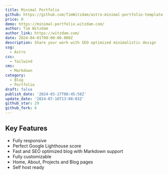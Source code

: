 ```yaml
---
title: Minimal Portfolio
github: https://github.com/TimWitzdam/astro-minimal-portfolio-template
price: 0
demo: https://minimal-portfolio.witzdam.com/
author: Tim Witzdam
author_link: https://witzdam.com/
date: 2024-04-01T00:00:00.000Z
description: Share your work with SEO optimized minimalistic design
ssg:
  - Astro
css:
  - Tailwind
cms:
  - Markdown
category:
  - Blog
  - Portfolio
draft: false
publish_date: '2024-03-27T08:45:58Z'
update_date: '2024-07-16T13:08:03Z'
github_star: 29
github_fork: 6
---
```


## Key Features

- Fully responsive
- Perfect Google Lighthouse score
- Fast and SEO optimized blog with Markdown support
- Fully customizable
- Home, About, Projects and Blog pages
- Self host ready
